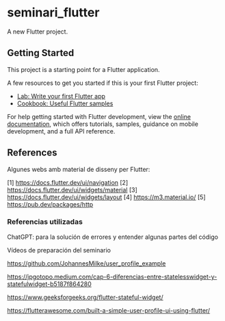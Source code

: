 # seminari_flutter

A new Flutter project.

## Getting Started

This project is a starting point for a Flutter application.

A few resources to get you started if this is your first Flutter project:

- [Lab: Write your first Flutter app](https://docs.flutter.dev/get-started/codelab)
- [Cookbook: Useful Flutter samples](https://docs.flutter.dev/cookbook)

For help getting started with Flutter development, view the
[online documentation](https://docs.flutter.dev/), which offers tutorials,
samples, guidance on mobile development, and a full API reference.

## References

Algunes webs amb material de disseny per Flutter:

[1] https://docs.flutter.dev/ui/navigation
[2] https://docs.flutter.dev/ui/widgets/material
[3] https://docs.flutter.dev/ui/widgets/layout
[4] https://m3.material.io/
[5] https://pub.dev/packages/http


### Referencias utilizadas
ChatGPT: para la solución de errores y entender algunas partes del código

Vídeos de preparación del seminario

https://github.com/JohannesMilke/user_profile_example

https://jpgotopo.medium.com/cap-6-diferencias-entre-statelesswidget-y-statefulwidget-b5187f864280

https://www.geeksforgeeks.org/flutter-stateful-widget/

https://flutterawesome.com/built-a-simple-user-profile-ui-using-flutter/
